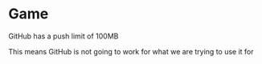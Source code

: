 # Game

GitHub has a push limit of 100MB 

This means GitHub is not going to work for what we are trying to use it for
